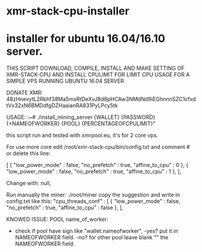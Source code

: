 # xmr-stack-cpu-installer
# installer for ubuntu 16.04/16.10 server.

THIS SCRIPT DOWNLOAD, COMPILE, INSTALL AND MAKE SETTING OF XMR-STACK-CPU AND INSTALL CPULIMIT FOR LIMIT CPU USAGE FOR A SIMPLE VPS RUNNING UBUNTU 16.04 SERVER



DONATE XMR:
48zHnevytL2Rbhf38Ma5msRtDeXvJ8d8pHCAw3NMdNd9iEGhnnnSZC1cfxdtVx32xN6BMDdfgDZHaaianRA831PyLPcy5tk



USAGE:
:~# ./install_mining_server {WALLET} {PASSWORD} {+NAMEOFWORKER} {POOL} {PERCENTAGEOFCPULIMIT}"



this script run and tested with xmrpool.eu, it's for 2 core vps.


For use more core edit /root/xmr-stack-cpu/bin/config.txt and comment # or delete this line:
  
  [
     { "low_power_mode" : false, "no_prefetch" : true, "affine_to_cpu" : 0 },
      { "low_power_mode" : false, "no_prefetch" : true, "affine_to_cpu" : 1 },
    ],

Change with:
  null,

Run manually the miner:
./root/miner
copy the suggestion and write in config.txt like this:
"cpu_threads_conf" :
[
    { "low_power_mode" : false, "no_prefetch" : true, "affine_to_cpu" : false },
],






KNOWED ISSUE:
POOL name_of_worker:
- check if pool have sign like "wallet.nameofworker", 
    -yes? put it in NAMEOFWORKER field.
    -no? for other pool leave blank "" the NAMEOFWORKER field.
